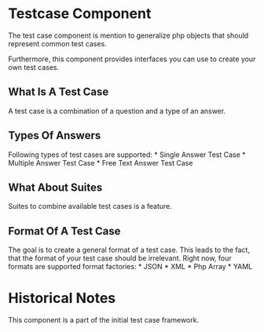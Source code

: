 # Testcase Component

The test case component is mention to generalize php objects that should represent common test cases.

Furthermore, this component provides interfaces you can use to create your own test cases.

## What Is A Test Case

A test case is a combination of a question and a type of an answer.

## Types Of Answers

Following types of test cases are supported:
    * Single Answer Test Case
    * Multiple Answer Test Case
    * Free Text Answer Test Case

## What About Suites

Suites to combine available test cases is a feature.

## Format Of A Test Case

The goal is to create a general format of a test case. This leads to the fact, that the format of your test case should be irrelevant. Right now, four formats are supported format factories:
    * JSON
    * XML
    * Php Array
    * YAML

# Historical Notes

This component is a part of the initial test case framework.